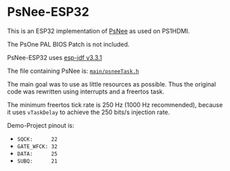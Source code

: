 # PsNee-ESP32

This is an ESP32 implementation of [PsNee](https://github.com/kalymos/PsNee) as used on PS1HDMI.

The PsOne PAL BIOS Patch is not included.

PsNee-ESP32 uses [esp-idf v3.3.1](https://github.com/espressif/esp-idf/tree/release/v3.3)

The file containing PsNee is: [`main/psneeTask.h`](/chriz2600/PsNee-ESP32/blob/master/main/psneeTask.h)

The main goal was to use as little resources as possible. Thus the original code was rewritten using interrupts and a freertos task.

The minimum freertos tick rate is 250 Hz (1000 Hz recommended), because it uses `vTaskDelay` to achieve the 250 bits/s injection rate.

Demo-Project pinout is:

- `SQCK:      22`
- `GATE_WFCK: 32`
- `DATA:      25`
- `SUBQ:      21`
